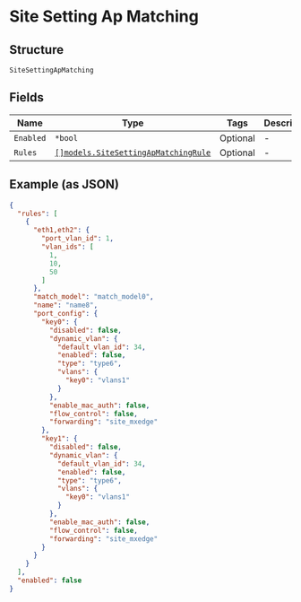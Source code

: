 
# Site Setting Ap Matching

## Structure

`SiteSettingApMatching`

## Fields

| Name | Type | Tags | Description |
|  --- | --- | --- | --- |
| `Enabled` | `*bool` | Optional | - |
| `Rules` | [`[]models.SiteSettingApMatchingRule`](../../doc/models/site-setting-ap-matching-rule.md) | Optional | - |

## Example (as JSON)

```json
{
  "rules": [
    {
      "eth1,eth2": {
        "port_vlan_id": 1,
        "vlan_ids": [
          1,
          10,
          50
        ]
      },
      "match_model": "match_model0",
      "name": "name8",
      "port_config": {
        "key0": {
          "disabled": false,
          "dynamic_vlan": {
            "default_vlan_id": 34,
            "enabled": false,
            "type": "type6",
            "vlans": {
              "key0": "vlans1"
            }
          },
          "enable_mac_auth": false,
          "flow_control": false,
          "forwarding": "site_mxedge"
        },
        "key1": {
          "disabled": false,
          "dynamic_vlan": {
            "default_vlan_id": 34,
            "enabled": false,
            "type": "type6",
            "vlans": {
              "key0": "vlans1"
            }
          },
          "enable_mac_auth": false,
          "flow_control": false,
          "forwarding": "site_mxedge"
        }
      }
    }
  ],
  "enabled": false
}
```

